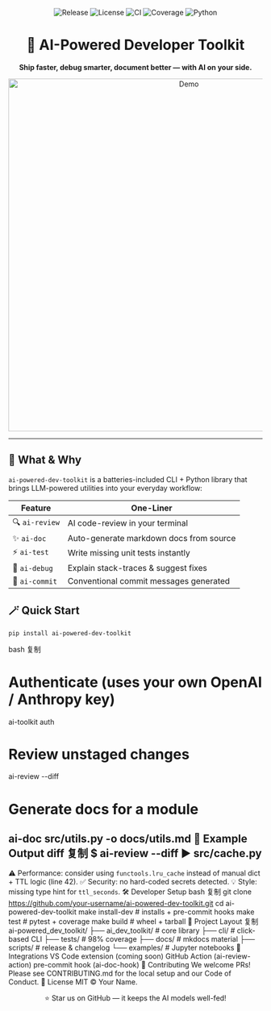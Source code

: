 <!-- 顶部徽章 -->
<p align="center">
  <img src="https://img.shields.io/github/v/release/your-username/ai-powered-dev-toolkit?style=flat-square&logo=github" alt="Release"/>
  <img src="https://img.shields.io/github/license/your-username/ai-powered-dev-toolkit?style=flat-square&color=success" alt="License"/>
  <img src="https://img.shields.io/github/actions/workflow/status/your-username/ai-powered-dev-toolkit/ci.yml?branch=main&style=flat-square&logo=githubactions" alt="CI"/>
  <img src="https://img.shields.io/codecov/c/github/your-username/ai-powered-dev-toolkit?style=flat-square&logo=codecov" alt="Coverage"/>
  <img src="https://img.shields.io/badge/python-3.9+-3776ab?style=flat-square&logo=python" alt="Python"/>
</p>

<!-- 标题 & 口号 -->
<h1 align="center">🚀 AI-Powered Developer Toolkit</h1>
<p align="center">
  <b>Ship faster, debug smarter, document better — with AI on your side.</b>
</p>

<!-- 截图 / Demo GIF -->
<p align="center">
  <img src="https://raw.githubusercontent.com/your-username/ai-powered-dev-toolkit/main/docs/demo.gif" width="700" alt="Demo"/>
</p>

---

## 🌟 What & Why
`ai-powered-dev-toolkit` is a batteries-included CLI + Python library that brings LLM-powered utilities into your everyday workflow:

| Feature | One-Liner |
|---------|-----------|
| 🔍 `ai-review` | AI code-review in your terminal |
| ✨ `ai-doc` | Auto-generate markdown docs from source |
| ⚡ `ai-test` | Write missing unit tests instantly |
| 🐞 `ai-debug` | Explain stack-traces & suggest fixes |
| 🎨 `ai-commit` | Conventional commit messages generated |

## 🪄 Quick Start

```
pip install ai-powered-dev-toolkit

```
bash
复制
# Authenticate (uses your own OpenAI / Anthropy key)
ai-toolkit auth

# Review unstaged changes
ai-review --diff

# Generate docs for a module
ai-doc src/utils.py -o docs/utils.md
📖 Example Output
diff
复制
$ ai-review --diff
▶ src/cache.py
--------------------------------------------------------
⚠️  Performance: consider using `functools.lru_cache` instead of
   manual dict + TTL logic (line 42).
✅  Security: no hard-coded secrets detected.
💡  Style: missing type hint for `ttl_seconds`.
🛠️ Developer Setup
bash
复制
git clone https://github.com/your-username/ai-powered-dev-toolkit.git
cd ai-powered-dev-toolkit
make install-dev      # installs + pre-commit hooks
make test             # pytest + coverage
make build            # wheel + tarball
📁 Project Layout
复制
ai-powered_dev_toolkit/
├── ai_dev_toolkit/        # core library
├── cli/                   # click-based CLI
├── tests/                 # 98% coverage
├── docs/                  # mkdocs material
├── scripts/               # release & changelog
└── examples/              # Jupyter notebooks
🔌 Integrations
VS Code extension (coming soon)
GitHub Action (ai-review-action)
pre-commit hook (ai-doc-hook)
🤝 Contributing
We welcome PRs! Please see CONTRIBUTING.md for the local setup and our Code of Conduct.
📄 License
MIT © Your Name.
<!-- 星标呼吁 -->
<p align="center">
  ⭐ Star us on GitHub — it keeps the AI models well-fed!
</p>
